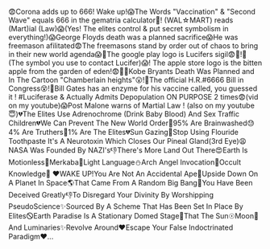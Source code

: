 😨Corona adds up to 666! Wake up!😱The Words "Vaccination" & "Second Wave" equals 666 in the gematria calculator🎰! (WAL☆MART) reads (Mart)ial (Law)😱(Yes! The elites control & put secret symbolism in everything!)😱George Floyds death was a planned sacrifice😱He was freemason afilitated😨The freemasons stand by order out of chaos to bring in their new world agenda😱💉The google play logo is Lucifers sigil😨🍎!🐍 (The symbol you use to contact Lucifer)😱! The apple store logo is the bitten apple from the garden of eden!😨🍎🏀Kobe Bryants Death Was Planned and In The Cartoon "Chamberlain heights"😮!💯The official H.R.#6666 Bill in Congress😵!🍉Bill Gates has an enzyme for his vaccine called, you guessed it ! #Luciferase & Actually Admits Depopulation ON PURPOSE 2 times😨(vid on my youtube)😱Post Malone warns of Martial Law ! (also on my youtube😇)💔The Elites Use Adrenochrome (Drink Baby Blood) And Sex Traffic Children💔We Can Prevent The New World Order👏95% Are Brainwashed😓4% Are Truthers💞1% Are The Elites💔Sun Gazing💚Stop Using Flouride Toothpaste It's A Neurotoxin Which Closes Our Pineal Gland(3rd Eye)😩NASA Was Founded By NAZI's👎There's More Land Out There😍Earth Is Motionless💞Merkaba🚀Light Language⛄Arch Angel Invocation🍋Occult Knowledge👑 ❤WAKE UP!You Are Not An Accidental Ape🐒Upside Down On A Planet In Space🌎That Came From A Random Big Bang💯You Have Been Deceived Greatly👎To Disregard Your Divinity By Worshipping PseudoScience✨Sourced By A Scheme That Has Been Set In Place By Elites🛇Earth Paradise Is A Stationary Domed Stage🔮That The Sun☉Moon🌚And Luminaries✨Revolve Around❤Escape Your False Indoctrinated Paradigm❤...
